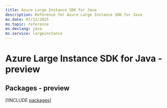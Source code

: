 ```yaml
---
title: Azure Large Instance SDK for Java
description: Reference for Azure Large Instance SDK for Java
ms.date: 07/12/2025
ms.topic: reference
ms.devlang: java
ms.service: largeinstance
---
```

# Azure Large Instance SDK for Java - preview
## Packages - preview
[!INCLUDE [packages](large-instance-index.md)]